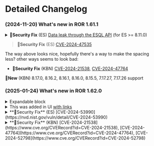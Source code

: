 # Detailed Changelog

### (2024-11-20) What's new in **ROR 1.61.1**

<details>

<summary><strong>🚨Security Fix</strong> (ES) <a href="https://forum.readonlyrest.com/t/eql-requests-returns-data-even-though-they-aren-t-allowed/2679">Data leak through the ESQL API</a> (for ES >= 8.11.0)</summary>

**🚨Security Fix** (ES) [Data leak through the ESQL API](https://forum.readonlyrest.com/t/eql-requests-returns-data-even-though-they-aren-t-allowed/2679) (for ES >= 8.11.0)

</details>

> **🚨Security Fix** (ES) [CVE-2024-47535](https://nvd.nist.gov/vuln/detail/CVE-2024-47535)

The way above looks nice, hopefully there's a way to make the spacing less? other ways seems to look bad:

* **🚨Security Fix** (KBN) [CVE-2024-21538](https://www.cve.org/CVERecord?id=CVE-2024-21538), [CVE-2024-47764](https://www.cve.org/CVERecord?id=CVE-2024-47764)

**🚀New** (KBN) 8.17.0, 8.16.2, 8.16.1, 8.16.0, 8.15.5, 7.17.27, 7.17.26 support



### (2025-01-24) What's new in **ROR 1.62.0**

<details>

<summary>Expandable block</summary>

And the details are here

</details>

<details>

<summary>This was added in UI <a href="https://google.com">with links</a></summary>

And you could add the links [manually](https://google.com)

</details>

<details>

<summary>**🚨Security Fix** (ES) [CVE-2024-53990](https://nvd.nist.gov/vuln/detail/CVE-2024-53990)</summary>

This security fix addresses a critical vulnerability in the AsyncHttpClient (AHC) ... [CVE-2024-53990](https://nvd.nist.gov/vuln/detail/CVE-2024-53990)

</details>

<details>

<summary>**🚨Security Fix** (KBN) [CVE-2024-21538](https://www.cve.org/CVERecord?id=CVE-2024-21538), [CVE-2024-47764](https://www.cve.org/CVERecord?id=CVE-2024-47764), [CVE-2024-52798](https://www.cve.org/CVERecord?id=CVE-2024-52798)</summary>



</details>

